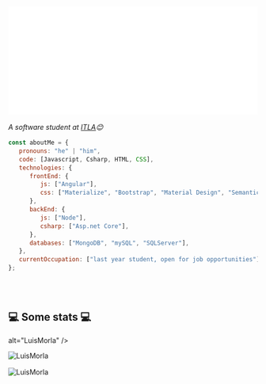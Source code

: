<img src="https://github.com/reeveng/reeveng/blob/master/svg.svg"/>


<p><em>A software student at <a href="https://hogent.be">ITLA</a>😊</br>
</em></p>


```javascript
const aboutMe = {
   pronouns: "he" | "him",
   code: [Javascript, Csharp, HTML, CSS],
   technologies: {
      frontEnd: {
         js: ["Angular"],
         css: ["Materialize", "Bootstrap", "Material Design", "Semantic UI"]
      },
      backEnd: {
         js: ["Node"],
         csharp: ["Asp.net Core"],
      },
      databases: ["MongoDB", "mySQL", "SQLServer"],
   },
   currentOccupation: ["last year student, open for job opportunities"]
};
```
</br></br>
<h2>💻 Some stats 💻</h2>
alt="LuisMorla" /></p>
<p>&nbsp;<img align="left" src="https://github-readme-stats.vercel.app/api?username=LuisMorla&show_icons=true&locale=en&theme=tokyonight" alt="LuisMorla" /></p>
<p><img align="center" src="https://github-readme-streak-stats.herokuapp.com/?user=LuisMorla&&theme=tokyonight" alt="LuisMorla" /></p>

